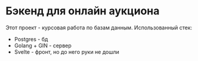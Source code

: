 # Бэкенд для онлайн аукциона

Этот проект - курсовая работа по базам данным. Использованный стек:
- Postgres - бд
- Golang + GIN - сервер
- Svelte - фронт, но до него руки не дошли
